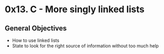 # 0x13. C - More singly linked lists
## General Objectives
- How to use linked lists
- State to look for the right source of information without too much help

